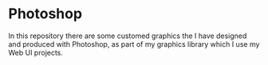 # Photoshop

In this repository there are some customed graphics the I have designed and produced with Photoshop, as part of my graphics library which I use my Web UI projects. 
